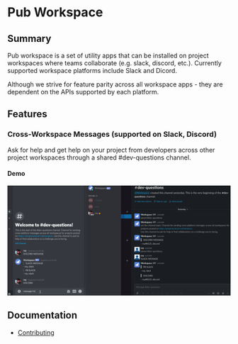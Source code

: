 # Pub Workspace
## Summary
Pub workspace is a set of utility apps that can be installed on project workspaces where teams collaborate (e.g. slack, discord, etc.). Currently supported workspace platforms include Slack and Dicord. 

Although we strive for feature parity across all workspace apps - they are dependent on the APIs supported by each platform.

## Features

### Cross-Workspace Messages (supported on Slack, Discord)
Ask for help and get help on your project from developers across other project workspaces through a shared #dev-questions channel.

#### Demo
![Cross-Workspace Messages Demo](./docs/demo.gif "Cross-Workspace Messages Demo")

## Documentation

- [Contributing](./docs/CONTRIBUTING.md)